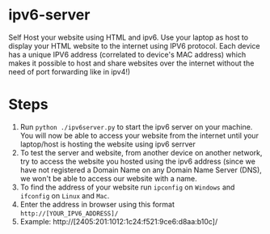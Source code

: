 # ipv6-server
Self Host your website using HTML and ipv6. Use your laptop as host to display your HTML website to the internet using IPV6 protocol. Each device has a unique IPV6 address (correlated to device's MAC address) which makes it possible to host and share websites over the internet without the need of port forwarding like in ipv4!)
# Steps
1. Run ```python ./ipv6server.py``` to start the ipv6 server on your machine. You will now be able to access your website from the internet until your laptop/host is hosting the website using ipv6 serrver
2. To test the server and website, from another device on another network, try to access the website you hosted using the ipv6 address (since we have not registered a Domain Name on any Domain Name Server (DNS), we won't be able to access our website with a name.
3. To find the address of your website run ```ipconfig``` on `Windows` and ```ifconfig``` on `Linux` and `Mac`.
4. Enter the address in browser using this format ```http://[YOUR_IPV6_ADDRESS]/```
5. Example: http://[2405:201:1012:1c24:f521:9ce6:d8aa:b10c]/
